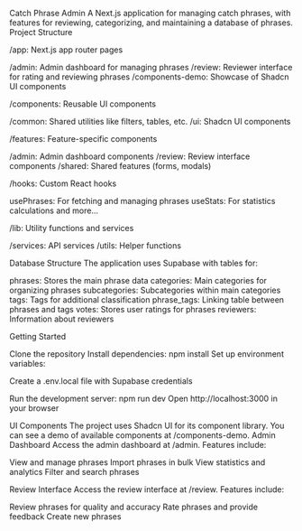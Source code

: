 Catch Phrase Admin
A Next.js application for managing catch phrases, with features for reviewing, categorizing, and maintaining a database of phrases.
Project Structure

/app: Next.js app router pages

/admin: Admin dashboard for managing phrases
/review: Reviewer interface for rating and reviewing phrases
/components-demo: Showcase of Shadcn UI components


/components: Reusable UI components

/common: Shared utilities like filters, tables, etc.
/ui: Shadcn UI components


/features: Feature-specific components

/admin: Admin dashboard components
/review: Review interface components
/shared: Shared features (forms, modals)


/hooks: Custom React hooks

usePhrases: For fetching and managing phrases
useStats: For statistics calculations
and more...


/lib: Utility functions and services

/services: API services
/utils: Helper functions



Database Structure
The application uses Supabase with tables for:

phrases: Stores the main phrase data
categories: Main categories for organizing phrases
subcategories: Subcategories within main categories
tags: Tags for additional classification
phrase_tags: Linking table between phrases and tags
votes: Stores user ratings for phrases
reviewers: Information about reviewers

Getting Started

Clone the repository
Install dependencies: npm install
Set up environment variables:

Create a .env.local file with Supabase credentials


Run the development server: npm run dev
Open http://localhost:3000 in your browser

UI Components
The project uses Shadcn UI for its component library. You can see a demo of available components at /components-demo.
Admin Dashboard
Access the admin dashboard at /admin. Features include:

View and manage phrases
Import phrases in bulk
View statistics and analytics
Filter and search phrases

Review Interface
Access the review interface at /review. Features include:

Review phrases for quality and accuracy
Rate phrases and provide feedback
Create new phrases